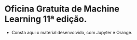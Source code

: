 # Oficina Gratuíta de Machine Learning 11ª edição.

- Consta aqui o material desenvolvido, com Jupyter e Orange.
